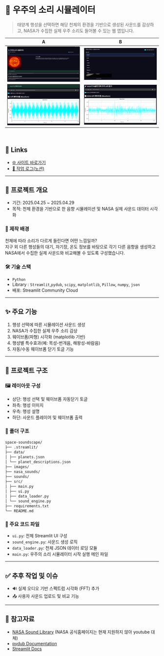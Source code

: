 # 🌌 우주의 소리 시뮬레이터  
> 태양계 행성을 선택하면 해당 천체의 환경을 기반으로 생성된 사운드를 감상하고, NASA가 수집한 실제 우주 소리도 들어볼 수 있는 웹 앱입니다.

A | B  
--|--  
![시뮬레이션1](https://github.com/thusja/space-soundscape/blob/master/images/docs/sim01.PNG) | ![시뮬레이션2](https://github.com/thusja/space-soundscape/blob/master/images/docs/sim02.PNG)  
![시뮬레이션3](https://github.com/thusja/space-soundscape/blob/master/images/docs/sim03.PNG) | ![시뮬레이션4](https://github.com/thusja/space-soundscape/blob/master/images/docs/sim04.PNG)


<br>

## 🔗 Links  
- [🌐 사이트 바로가기](https://space-soundscape-simulator.streamlit.app/)  
- [📘 작업 로그(노션)]()  

---

## 📘 프로젝트 개요  
- 기간: 2025.04.25 ~ 2025.04.29  
- 목적: 천체 환경을 기반으로 한 음향 시뮬레이션 및 NASA 실제 사운드 데이터 시각화

### 🎯 제작 배경  
천체에 따라 소리가 다르게 들린다면 어떤 느낌일까?  
지구 외 다른 행성들의 대기, 자기장, 온도 정보를 바탕으로 각기 다른 음향을 생성하고 NASA에서 수집한 실제 사운드와 비교해볼 수 있도록 구성했습니다.

### 🛠 기술 스택  
- `Python`  
- Library : `Streamlit`,`pydub`, `scipy`, `matplotlib`, `Pillow`, `numpy`, `json`  
- 배포: Streamlit Community Cloud

---

## ✨ 주요 기능  
1. 행성 선택에 따른 시뮬레이션 사운드 생성  
2. NASA가 수집한 실제 우주 소리 감상  
3. 웨이브폼(파형) 시각화 (matplotlib 기반)  
4. 행성별 특수효과(예: 목성-번개음, 해왕성-바람음)  
5. 자동/수동 웨이브폼 닫기 토글 기능  

---

## 🧱 프로젝트 구조

### 🖼 레이아웃 구성  
- 상단: 행성 선택 및 웨이브폼 자동닫기 토글
- 좌측: 행성 이미지  
- 우측: 행성 설명  
- 하단: 사운드 플레이어 및 웨이브폼 출력  

### 📁 폴더 구조
```
space-soundscape/
├── .streamlit/
├── data/
│ ├── planets.json
│ └── planet_descriptions.json
├── images/
├── nasa_sounds/
├── sounds/
├── src/
│ ├── main.py
│ ├── ui.py
│ ├── data_loader.py
│ └── sound_engine.py
├── requirements.txt
└── README.md
```

### 📜 주요 코드 파일  
- `ui.py`: 전체 Streamlit UI 구성  
- `sound_engine.py`: 사운드 생성 로직  
- `data_loader.py`: 천체 JSON 데이터 로딩 모듈  
- `main.py`: 우주의 소리 시뮬레이터 시작 실행 메인 파일

---

## ✅ 추후 작업 및 이슈
- 🔊 실제 오디오 기반 스펙트럼 시각화 (FFT) 추가
- 📤 사용자 사운드 업로드 및 비교 기능

---

## 🔗 참고자료
- [NASA Sound Library](https://www.youtube.com/@vishalm1537)  (NASA 공식홈페이지는 현재 지원하지 않아 youtube 대체)
- [pydub Documentation](https://pydub.com/)  
- [Streamlit Docs](https://docs.streamlit.io/)  
